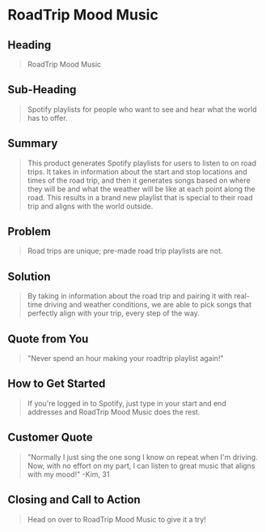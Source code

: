 # RoadTrip Mood Music #

<!-- 
> This material was originally posted [here](http://www.quora.com/What-is-Amazons-approach-to-product-development-and-product-management). It is reproduced here for posterities sake.

There is an approach called "working backwards" that is widely used at Amazon. They work backwards from the customer, rather than starting with an idea for a product and trying to bolt customers onto it. While working backwards can be applied to any specific product decision, using this approach is especially important when developing new products or features.

For new initiatives a product manager typically starts by writing an internal press release announcing the finished product. The target audience for the press release is the new/updated product's customers, which can be retail customers or internal users of a tool or technology. Internal press releases are centered around the customer problem, how current solutions (internal or external) fail, and how the new product will blow away existing solutions.

If the benefits listed don't sound very interesting or exciting to customers, then perhaps they're not (and shouldn't be built). Instead, the product manager should keep iterating on the press release until they've come up with benefits that actually sound like benefits. Iterating on a press release is a lot less expensive than iterating on the product itself (and quicker!).

If the press release is more than a page and a half, it is probably too long. Keep it simple. 3-4 sentences for most paragraphs. Cut out the fat. Don't make it into a spec. You can accompany the press release with a FAQ that answers all of the other business or execution questions so the press release can stay focused on what the customer gets. My rule of thumb is that if the press release is hard to write, then the product is probably going to suck. Keep working at it until the outline for each paragraph flows. 

Oh, and I also like to write press-releases in what I call "Oprah-speak" for mainstream consumer products. Imagine you're sitting on Oprah's couch and have just explained the product to her, and then you listen as she explains it to her audience. That's "Oprah-speak", not "Geek-speak".

Once the project moves into development, the press release can be used as a touchstone; a guiding light. The product team can ask themselves, "Are we building what is in the press release?" If they find they're spending time building things that aren't in the press release (overbuilding), they need to ask themselves why. This keeps product development focused on achieving the customer benefits and not building extraneous stuff that takes longer to build, takes resources to maintain, and doesn't provide real customer benefit (at least not enough to warrant inclusion in the press release).
 -->
 
## Heading ##
  > RoadTrip Mood Music

## Sub-Heading ##
  > Spotify playlists for people who want to see and hear what the world has to offer.

## Summary ##
  > This product generates Spotify playlists for users to listen to on road trips. It takes in information about the start and stop locations and times of the road trip, and then it generates songs based on where they will be and what the weather will be like at each point along the road. This results in a brand new playlist that is special to their road trip and aligns with the world outside.

## Problem ##
  > Road trips are unique; pre-made road trip playlists are not.

## Solution ##
  > By taking in information about the road trip and pairing it with real-time driving and weather conditions, we are able to pick songs that perfectly align with your trip, every step of the way.

## Quote from You ##
  > "Never spend an hour making your roadtrip playlist again!"

## How to Get Started ##
  > If you're logged in to Spotify, just type in your start and end addresses and RoadTrip Mood Music does the rest.

## Customer Quote ##
  > "Normally I just sing the one song I know on repeat when I'm driving. Now, with no effort on my part, I can listen to great music that aligns with my mood!" -Kim, 31

## Closing and Call to Action ##
  > Head on over to RoadTrip Mood Music to give it a try!
